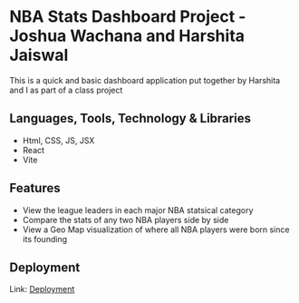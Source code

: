 # NBA Stats Dashboard Project - Joshua Wachana and Harshita Jaiswal

This is a quick and basic dashboard application put together by Harshita and I as part of a class project

## Languages, Tools, Technology & Libraries
- Html, CSS, JS, JSX
- React
- Vite

## Features
- View the league leaders in each major NBA statsical category
- Compare the stats of any two NBA players side by side
- View a Geo Map visualization of where all NBA players were born since its founding

## Deployment 
Link: [Deployment](https://friendly-capybara-35d5e4.netlify.app/)
